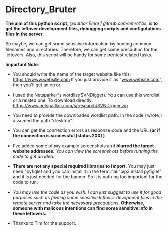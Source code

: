 # Directory_Bruter

**The aim of this python script**, _@author Emre | github.com/emreYbs_, is **to get the leftover development files, debugging scripts and configutations files in the server**.

So maybe, we can get some sensitive information by hunting common filenames and directories. 
Therefore, we can get some precaution for the leftovers. Also, this script will be handy for some pentest related tasks.

**Important Note**:

- You should write the name of the target website like this: https://wwww.website.com  If you just provide it as "www.website.com", then you'll get an error.

- I used the Netsparker's wordlist(SVNDigger). You can use this wordlist or a related one. To download directly: https://www.netsparker.com/s/research/SVNDigger.zip

- You need to provide the downloaded wordlist path. In the code I wrote, I assumed the path "desktop".

- You can get the connection errors as response code and the URL **(or if the connection is successful (status 200) )** 

- I've added some of my example screenshots and **blurred the target website addresses**. *You can view the screenshots before running the code to get an idea.*

- **There are not any special required libraries to import.** You may just need "pyfiglet and you can install it in the terminal:"pip3 install pyfiglet" and it is just needed for the banner. So it is nothing too important for the code to run.

- _You may use the code as you wish. I can just suggest to use it for good purposes such as finding some sensitive leftover devopment files in the remote server and take the necessary precautions._ **Otherwise, someone with malicous intentions can find some sensitive info in these leftovers.**

- Thanks to Tim for the support. 
